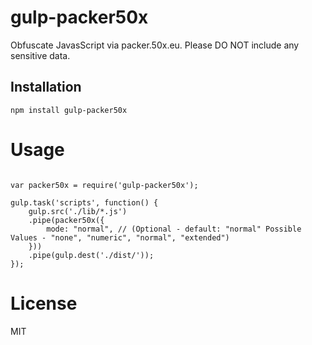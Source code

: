 # gulp-packer50x

Obfuscate JavasScript via packer.50x.eu. Please DO NOT include any sensitive data.

Installation
----
    npm install gulp-packer50x
Usage
====
<pre><code>
var packer50x = require('gulp-packer50x');

gulp.task('scripts', function() {
    gulp.src('./lib/*.js')
    .pipe(packer50x({
        mode: "normal", // (Optional - default: "normal" Possible Values - "none", "numeric", "normal", "extended")
    }))
    .pipe(gulp.dest('./dist/'));
});
</code></pre>

# License

MIT
